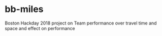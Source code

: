 # bb-miles
Boston Hackday 2018 project on Team performance over travel time and space and effect on performance
